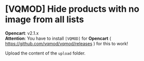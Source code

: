 # [VQMOD] Hide products with no image from all lists

**Opencart**: v2.1.x  
**Attention**: You have to install `[VQMOD]` for **Opencart** ( https://github.com/vqmod/vqmod/releases ) for this to work!

Upload the content of the `upload` folder.
